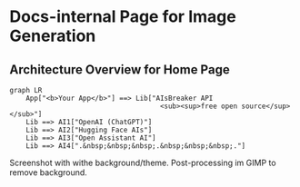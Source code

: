 Docs-internal Page for Image Generation
=======================================

Architecture Overview for Home Page
-----------------------------------

```mermaid
graph LR
    App["<b>Your App</b>"] ==> Lib["AIsBreaker API
                                     <sub><sup>free open source</sup></sub>"]
    Lib ==> AI1["OpenAI (ChatGPT)"]
    Lib ==> AI2["Hugging Face AIs"]
    Lib ==> AI3["Open Assistant AI"]
    Lib ==> AI4[".&nbsp;&nbsp;&nbsp;.&nbsp;&nbsp;&nbsp;."]
```

Screenshot with withe background/theme. Post-processing im GIMP to remove background.
